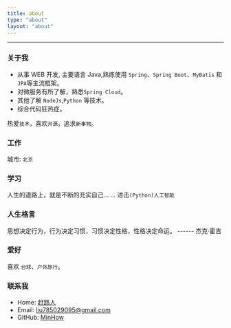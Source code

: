 ```yaml
---
title: about
type: "about"
layout: "about"
---
```

---
### 关于我
- 从事 WEB 开发, 主要语言 Java,熟练使用 `Spring`、`Spring Boot`、`MyBatis` 和`JPA`等主流框架。
- 对微服务有所了解，熟悉`Spring Cloud`。
- 其他了解 `NodeJs`,`Python` 等技术。
- 综合代码狂热症。

热爱`技术`，喜欢`开源`，追求`新事物`。

### 工作
城市: `北京`

### 学习
人生的道路上，就是不断的充实自己... ...
进击`(Python)人工智能`

### 人生格言
思想决定行为，行为决定习惯，习惯决定性格，性格决定命运。 ------ 杰克·霍吉
### 爱好
喜欢 `台球`、`户外旅行`。

### 联系我
* Home: [赶路人](https://ganlu.ren)
* Email: liu785029095@gmail.com
* GitHub: [MinHow](https://github.com/liushaojun)

